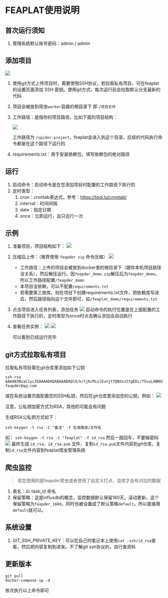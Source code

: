 # FEAPLAT使用说明

## 首次运行须知

1. 管理系统默认账号密码：admin / admin

## 添加项目

![](http://markdown-media.oss-cn-beijing.aliyuncs.com/2021/09/17/16318800747189.jpg)

1. 使用git方式上传项目时，需要使用SSH协议，若拉取私有项目，可在feaplat的设置页面添加 SSH 密钥。使用git方式，每次运行前会拉取默认分支最新的代码
2. 项目会被放到爬虫`worker`容器的根目录下 即 `/项目文件`
3. 工作路径：是指你的项目路径，比如下面的项目结构：
    
    ![](http://markdown-media.oss-cn-beijing.aliyuncs.com/2021/09/13/16315322995977.jpg)
    
    工作路径为 `/spider-project`，feaplat会进入到这个目录，后续的代码执行命令都是在这个路径下运行的 
    
1. requirements.txt：用于安装依赖包，填写依赖包的绝对路径

## 运行

1. 启动命令：启动命令是在您添加项目时配置的工作路径下执行的
2. 定时类型：
    1. cron：crontab表达式，参考：https://tool.lu/crontab/
    2. interval：时间间隔
    3. date：指定日期
    4. once：立即运行，且只运行一次

## 示例

1. 准备项目，项目结构如下：
    ![](http://markdown-media.oss-cn-beijing.aliyuncs.com/2021/10/16/16343707944750.jpg)
2. 压缩后上传：（推荐使用 `feapder zip` 命令压缩）
    ![](http://markdown-media.oss-cn-beijing.aliyuncs.com/2021/10/16/16343709590040.jpg)
   - 工作路径：上传的项目会被放到docker里的根目录下（跟你本机项目路径没关系），然后解压运行。因`feapder_demo.zip`解压后为`feapder_demo`，所以工作路径配置`/feapder_demo`
   - 本项目没依赖，可以不配置`requirements.txt`
   - 若需要第三放库，则在项目下创建requirements.txt文件，把依赖库写进去，然后路径指向这个文件即可，如`/feaplat_demo/requirements.txt`
1. 点击项目进入任务列表，添加任务
    ![](http://markdown-media.oss-cn-beijing.aliyuncs.com/2021/10/16/16343712604864.jpg)
   启动命令的执行位置是在上面配置的工作路径下执行的，定时类型为once时点击确认添加会自动执行
1. 查看任务实例：
    ![](http://markdown-media.oss-cn-beijing.aliyuncs.com/2021/10/16/16343720658671.jpg)
    ![](http://markdown-media.oss-cn-beijing.aliyuncs.com/2021/10/16/16343720862217.jpg)
    
   可以看到已经运行完毕 
   
## git方式拉取私有项目

拉取私有项目需在git仓库里添加如下公钥

```
ssh-rsa AAAAB3NzaC1yc2EAAAADAQABAAABAQCd/k/tjbcMislEunjtYQNXxz5tgEDc/fSvuLHBNUX4PtfmMQ07TuUX2XJIIzLRPaqv3nsMn3+QZrV0xQd545FG1Cq83JJB98ATTW7k5Q0eaWXkvThdFeG5+n85KeVV2W4BpdHHNZ5h9RxBUmVZPpAZacdC6OUSBYTyCblPfX9DvjOk+KfwAZVwpJSkv4YduwoR3DNfXrmK5P+wrYW9z/VHUf0hcfWEnsrrHktCKgohZn9Fe8uS3B5wTNd9GgVrLGRk85ag+CChoqg80DjgFt/IhzMCArqwLyMn7rGG4Iu2Ie0TcdMc0TlRxoBhqrfKkN83cfQ3gDf41tZwp67uM9ZN feapder@qq.com
```

或在系统设置页面配置您的SSH私钥，然后在git仓库里添加您的公钥，例如：
![](http://markdown-media.oss-cn-beijing.aliyuncs.com/2021/10/19/16346353514967.jpg)

注意，公私钥加密方式为RSA，其他的可能会有问题

生成RSA公私钥方式如下：
```shell
ssh-keygen -t rsa -C "备注" -f 生成路径/文件名
```
如：
`ssh-keygen -t rsa -C "feaplat" -f id_rsa`
然后一路回车，不要输密码
![](http://markdown-media.oss-cn-beijing.aliyuncs.com/2021/11/17/16371210640228.jpg)
最终生成 `id_rsa`、`id_rsa.pub` 文件，复制`id_rsa.pub`文件内容到git仓库，复制`id_rsa`文件内容到feaplat爬虫管理系统



## 爬虫监控

> 若您使用的是feapder爬虫或者使用了自定义打点，监控才会有对应的数据

1. 表名：以 task_id 命名
2. 保留策略：这是influxdb的概念，监控数据默认保留180天，滚动更新，这个保留策略为`feapder_180d`，同时也被设置成了默认策略`default`。所以直接用`default`就可以。

## 系统设置

1. GIT_SSH_PRIVATE_KEY：可以在自己的笔记本上使用`cat .ssh/id_rsa`查看，然后把内容复制到进来。不了解git ssh协议的，自行查资料

## 更新版本

```
git pull
docker-compose up -d
```
依次执行以上命令即可
